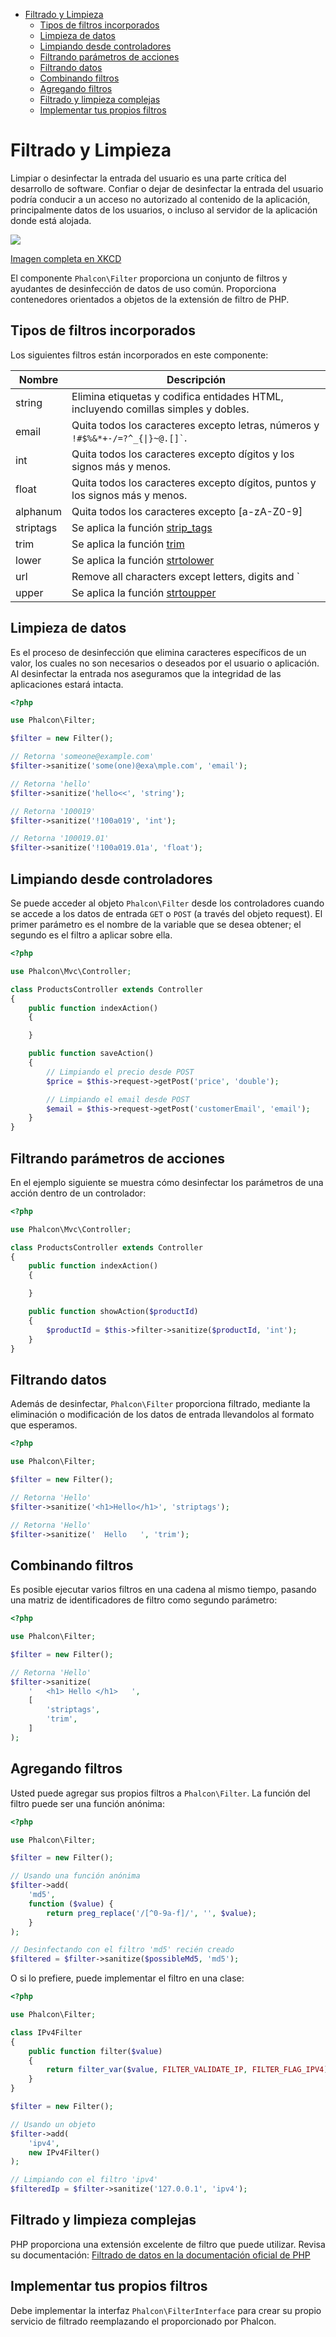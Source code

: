 <div class='article-menu'>
  <ul>
    <li>
      <a href="#overview">Filtrado y Limpieza</a> 
      <ul>
        <li>
          <a href="#types">Tipos de filtros incorporados</a>
        </li>
        <li>
          <a href="#sanitizing">Limpieza de datos</a>
        </li>
        <li>
          <a href="#sanitizing-from-controllers">Limpiando desde controladores</a>
        </li>
        <li>
          <a href="#filtering-action-parameters">Filtrando parámetros de acciones</a>
        </li>
        <li>
          <a href="#filtering-data">Filtrando datos</a>
        </li>
        <li>
          <a href="#combining-filters">Combinando filtros</a>
        </li>
        <li>
          <a href="#adding-filters">Agregando filtros</a>
        </li>
        <li>
          <a href="#complex-sanitization-filtering">Filtrado y limpieza complejas</a>
        </li>
        <li>
          <a href="#custom">Implementar tus propios filtros</a>
        </li>
      </ul>
    </li>
  </ul>
</div>

<a name='overview'></a>

# Filtrado y Limpieza

Limpiar o desinfectar la entrada del usuario es una parte crítica del desarrollo de software. Confiar o dejar de desinfectar la entrada del usuario podría conducir a un acceso no autorizado al contenido de la aplicación, principalmente datos de los usuarios, o incluso al servidor de la aplicación donde está alojada.

![](/images/content/filter-sql.png)

[Imagen completa en XKCD](http://xkcd.com/327)

El componente `Phalcon\Filter` proporciona un conjunto de filtros y ayudantes de desinfección de datos de uso común. Proporciona contenedores orientados a objetos de la extensión de filtro de PHP.

<a name='types'></a>

## Tipos de filtros incorporados

Los siguientes filtros están incorporados en este componente:

| Nombre    | Descripción                                                                              |
| --------- | ---------------------------------------------------------------------------------------- |
| string    | Elimina etiquetas y codifica entidades HTML, incluyendo comillas simples y dobles.       |
| email     | Quita todos los caracteres excepto letras, números y `` !#$%&*+-/=?^_{\|}~@.[]` ``. |
| int       | Quita todos los caracteres excepto dígitos y los signos más y menos.                     |
| float     | Quita todos los caracteres excepto dígitos, puntos y los signos más y menos.             |
| alphanum  | Quita todos los caracteres excepto [a-zA-Z0-9]                                           |
| striptags | Se aplica la función [strip_tags](http://www.php.net/manual/en/function.strip-tags.php)  |
| trim      | Se aplica la función [trim](http://www.php.net/manual/en/function.trim.php)              |
| lower     | Se aplica la función [strtolower](http://www.php.net/manual/en/function.strtolower.php)  |
| url       | Remove all characters except letters, digits and `|`$-_.+!*'(),{}[]<>#%";/?:@&=.^~\\` |
| upper     | Se aplica la función [strtoupper](http://www.php.net/manual/en/function.strtoupper.php)  |

<a name='sanitizing'></a>

## Limpieza de datos

Es el proceso de desinfección que elimina caracteres específicos de un valor, los cuales no son necesarios o deseados por el usuario o aplicación. Al desinfectar la entrada nos aseguramos que la integridad de las aplicaciones estará intacta.

```php
<?php

use Phalcon\Filter;

$filter = new Filter();

// Retorna 'someone@example.com'
$filter->sanitize('some(one)@exa\mple.com', 'email');

// Retorna 'hello'
$filter->sanitize('hello<<', 'string');

// Retorna '100019'
$filter->sanitize('!100a019', 'int');

// Retorna '100019.01'
$filter->sanitize('!100a019.01a', 'float');
```

<a name='sanitizing-from-controllers'></a>

## Limpiando desde controladores

Se puede acceder al objeto `Phalcon\Filter` desde los controladores cuando se accede a los datos de entrada `GET` o `POST` (a través del objeto request). El primer parámetro es el nombre de la variable que se desea obtener; el segundo es el filtro a aplicar sobre ella.

```php
<?php

use Phalcon\Mvc\Controller;

class ProductsController extends Controller
{
    public function indexAction()
    {

    }

    public function saveAction()
    {
        // Limpiando el precio desde POST
        $price = $this->request->getPost('price', 'double');

        // Limpiando el email desde POST
        $email = $this->request->getPost('customerEmail', 'email');
    }
}
```

<a name='filtering-action-parameters'></a>

## Filtrando parámetros de acciones

En el ejemplo siguiente se muestra cómo desinfectar los parámetros de una acción dentro de un controlador:

```php
<?php

use Phalcon\Mvc\Controller;

class ProductsController extends Controller
{
    public function indexAction()
    {

    }

    public function showAction($productId)
    {
        $productId = $this->filter->sanitize($productId, 'int');
    }
}
```

<a name='filtering-data'></a>

## Filtrando datos

Además de desinfectar, `Phalcon\Filter` proporciona filtrado, mediante la eliminación o modificación de los datos de entrada llevandolos al formato que esperamos.

```php
<?php

use Phalcon\Filter;

$filter = new Filter();

// Retorna 'Hello'
$filter->sanitize('<h1>Hello</h1>', 'striptags');

// Retorna 'Hello'
$filter->sanitize('  Hello   ', 'trim');
```

<a name='combining-filters'></a>

## Combinando filtros

Es posible ejecutar varios filtros en una cadena al mismo tiempo, pasando una matriz de identificadores de filtro como segundo parámetro:

```php
<?php

use Phalcon\Filter;

$filter = new Filter();

// Retorna 'Hello'
$filter->sanitize(
    '   <h1> Hello </h1>   ',
    [
        'striptags',
        'trim',
    ]
);
```

<a name='adding-filters'></a>

## Agregando filtros

Usted puede agregar sus propios filtros a `Phalcon\Filter`. La función del filtro puede ser una función anónima:

```php
<?php

use Phalcon\Filter;

$filter = new Filter();

// Usando una función anónima
$filter->add(
    'md5',
    function ($value) {
        return preg_replace('/[^0-9a-f]/', '', $value);
    }
);

// Desinfectando con el filtro 'md5' recién creado
$filtered = $filter->sanitize($possibleMd5, 'md5');
```

O si lo prefiere, puede implementar el filtro en una clase:

```php
<?php

use Phalcon\Filter;

class IPv4Filter
{
    public function filter($value)
    {
        return filter_var($value, FILTER_VALIDATE_IP, FILTER_FLAG_IPV4);
    }
}

$filter = new Filter();

// Usando un objeto
$filter->add(
    'ipv4',
    new IPv4Filter()
);

// Limpiando con el filtro 'ipv4'
$filteredIp = $filter->sanitize('127.0.0.1', 'ipv4');
```

<a name='complex-sanitization-filtering'></a>

## Filtrado y limpieza complejas

PHP proporciona una extensión excelente de filtro que puede utilizar. Revisa su documentación: [Filtrado de datos en la documentación oficial de PHP](http://www.php.net/manual/en/book.filter.php)

<a name='custom'></a>

## Implementar tus propios filtros

Debe implementar la interfaz `Phalcon\FilterInterface` para crear su propio servicio de filtrado reemplazando el proporcionado por Phalcon.